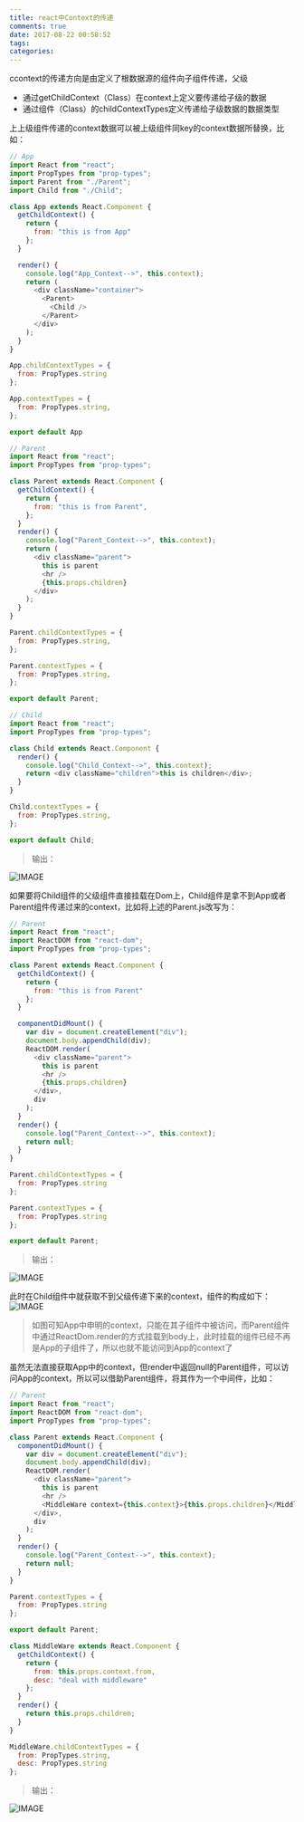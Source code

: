 ```yaml
---
title: react中Context的传递
comments: true
date: 2017-08-22 00:58:52
tags:
categories:
---
```

ccontext的传递方向是由定义了根数据源的组件向子组件传递，父级

+ 通过getChildContext（Class）在context上定义要传递给子级的数据
+ 通过组件（Class）的childContextTypes定义传递给子级数据的数据类型

上上级组件传递的context数据可以被上级组件同key的context数据所替换，比如：
```javascript
// App
import React from "react";
import PropTypes from "prop-types";
import Parent from "./Parent";
import Child from "./Child";

class App extends React.Component {
  getChildContext() {
    return {
      from: "this is from App"
    };
  }

  render() {
    console.log("App_Context-->", this.context);
    return (
      <div className="container">
        <Parent>
          <Child />
        </Parent>
      </div>
    );
  }
}

App.childContextTypes = {
  from: PropTypes.string
};

App.contextTypes = {
  from: PropTypes.string,
};

export default App


```

<!-- more -->

```javascript
// Parent
import React from "react";
import PropTypes from "prop-types";

class Parent extends React.Component {
  getChildContext() {
    return {
      from: "this is from Parent",
    };
  }
  render() {
    console.log("Parent_Context-->", this.context);    
    return (
      <div className="parent">
        this is parent
        <hr />
        {this.props.children}
      </div>
    );
  }
}

Parent.childContextTypes = {
  from: PropTypes.string,
};

Parent.contextTypes = {
  from: PropTypes.string,
};

export default Parent;

```
```javascript
// Child
import React from "react";
import PropTypes from "prop-types";

class Child extends React.Component {
  render() {
    console.log("Child_Context-->", this.context);    
    return <div className="children">this is children</div>;
  }
}

Child.contextTypes = {
  from: PropTypes.string,
};

export default Child;

```

>输出：

![IMAGE](FEE0A2D90674336598067AB2FBC4B836.jpg)


如果要将Child组件的父级组件直接挂载在Dom上，Child组件是拿不到App或者Parent组件传递过来的context，比如将上述的Parent.js改写为：
```javascript
// Parent
import React from "react";
import ReactDOM from "react-dom";
import PropTypes from "prop-types";

class Parent extends React.Component {
  getChildContext() {
    return {
      from: "this is from Parent"
    };
  }

  componentDidMount() {
    var div = document.createElement("div");
    document.body.appendChild(div);
    ReactDOM.render(
      <div className="parent">
        this is parent
        <hr />
        {this.props.children}
      </div>,
      div
    );
  }
  render() {
    console.log("Parent_Context-->", this.context);
    return null;
  }
}

Parent.childContextTypes = {
  from: PropTypes.string
};

Parent.contextTypes = {
  from: PropTypes.string
};

export default Parent;

```

>输出：

![IMAGE](D8D4D1B9E864D394E7A385BC0519FC5F.jpg)

此时在Child组件中就获取不到父级传递下来的context，组件的构成如下：
![IMAGE](DD5DB2169E1E226970E770FEB9AE466D.jpg)

>如图可知App中申明的context，只能在其子组件中被访问，而Parent组件中通过ReactDom.render的方式挂载到body上，此时挂载的组件已经不再是App的子组件了，所以也就不能访问到App的context了

虽然无法直接获取App中的context，但render中返回null的Parent组件，可以访问App的context，所以可以借助Parent组件，将其作为一个中间件，比如：
```javascript
// Parent
import React from "react";
import ReactDOM from "react-dom";
import PropTypes from "prop-types";

class Parent extends React.Component {
  componentDidMount() {
    var div = document.createElement("div");
    document.body.appendChild(div);
    ReactDOM.render(
      <div className="parent">
        this is parent
        <hr />
        <MiddleWare context={this.context}>{this.props.children}</MiddleWare>
      </div>,
      div
    );
  }
  render() {
    console.log("Parent_Context-->", this.context);
    return null;
  }
}

Parent.contextTypes = {
  from: PropTypes.string
};

export default Parent;

class MiddleWare extends React.Component {
  getChildContext() {
    return {
      from: this.props.context.from,
      desc: "deal with middleware"
    };
  }
  render() {
    return this.props.children;
  }
}

MiddleWare.childContextTypes = {
  from: PropTypes.string,
  desc: PropTypes.string
};

```

>输出：

![IMAGE](4B8E52CB8953B9379356DBEB6635B0F1.jpg)